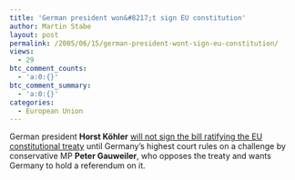 ```yaml
---
title: 'German president won&#8217;t sign EU constitution'
author: Martin Stabe
layout: post
permalink: /2005/06/15/german-president-wont-sign-eu-constitution/
views:
  - 29
btc_comment_counts:
  - 'a:0:{}'
btc_comment_summary:
  - 'a:0:{}'
categories:
  - European Union
---
```

German president **Horst K&ouml;hler** [will not sign the bill ratifying the EU constitutional treaty][1] until Germany&rsquo;s highest court rules on a challenge by conservative MP **Peter Gauweiler**, who opposes the treaty and wants Germany to hold a referendum on it.

 [1]: http://news.bbc.co.uk/2/hi/europe/4096904.stm